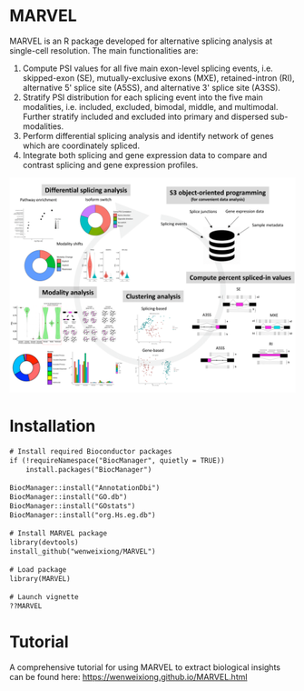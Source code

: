 # MARVEL
MARVEL is an R package developed for alternative splicing analysis at single-cell resolution. The main functionalities are:
1. Compute PSI values for all five main exon-level splicing events, i.e. skipped-exon (SE),  mutually-exclusive exons (MXE), retained-intron (RI), alternative 5' splice site (A5SS), and alternative 3' splice site (A3SS).
2. Stratify PSI distribution for each splicing event into the five main modalities, i.e. included, excluded, bimodal, middle, and multimodal. Further stratify included and excluded into primary and dispersed sub-modalities. 
3. Perform differential splicing analysis and identify network of genes which are coordinately spliced.
4. Integrate both splicing and gene expression data to compare and contrast splicing and gene expression profiles.

![](inst/extdata/Cover_Figure.png)

# Installation
```
# Install required Bioconductor packages
if (!requireNamespace("BiocManager", quietly = TRUE))
    install.packages("BiocManager")

BiocManager::install("AnnotationDbi")
BiocManager::install("GO.db")
BiocManager::install("GOstats")
BiocManager::install("org.Hs.eg.db")

# Install MARVEL package
library(devtools)
install_github("wenweixiong/MARVEL")

# Load package
library(MARVEL)

# Launch vignette
??MARVEL
```

# Tutorial
A comprehensive tutorial for using MARVEL to extract biological insights can be found here: https://wenweixiong.github.io/MARVEL.html
